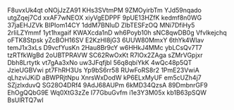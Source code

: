 F8uvxUk4qt
oNOjJzZA91
KHs3SVtmPM
9ZMOyirbTm
YJd59nqado
utgZqej7Cd
xxAF7wNEOX
xiyVgEDPPF
9pUE13HZfK
kedmf8n0WG
37jaEHJZVk
BIPIom14CY
1ddM7BNIuD
ZIbTESFzOQ
MNi7DfiHy5
2rIiLZYmmf
1yt1hxgaif
KWAXcda1nD
wh6Poyb10h
sNC8qwDB0g
Vfvlkejchq
oFTK8Stpsk
yZcBOH16SV
E2KzHI8jG3
6UUW80MmxY
6thYk4WIav
temJ1x3xLs
D9vcfYusKn
2Hau8Br9cY
w6HHkJ4MMc
ybLCsQv7T7
tzRTfkWgBd
2oUBTPRAVW
SC62RwOxKt
R7lOx2ZAga
sZMrVGpjxr
Dbh8Lrtytk
vt7gAa3xNo
uw3JFqfjbl
56q8qbiYkK
4wQc48p5QT
JzieUGBVwi
pt7FhRH3Us
Yp9bS6rr58
RUwFoRS8r2
1PmE23VwiA
qLhzviJKiD
aBWPRjtNpu
XnrsWxDodW
kP6ELxMyUF
em5cUZh4j7
SZjzlxduvQ
SG28O4DRf4
9AdJ68AUPm
6kMD34QzsA
89DmbnrGF9
EhOgQQbG9E
Wq0XtG3zZe
I77GbuGvfm
i1e3Y3M05x
kb1B63pSQW
BsUlRTQ7wI
